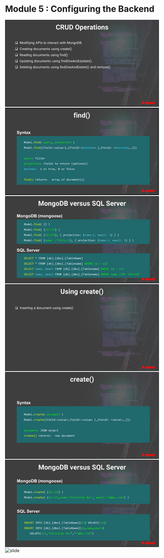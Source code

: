 # Module 5 : Configuring the Backend

![slide](./m5_01_Querying_Documents_Using_find().PNG)
![slide](./m5_02_Querying_Documents_Using_find().PNG)
![slide](./m5_03_Querying_Documents_Using_find().PNG)
![slide](./m5_04_Inserting_Documents_Using_create().PNG)
![slide](./m5_05_Inserting_Documents_Using_create().PNG)
![slide](./m5_06_Inserting_Documents_Using_create().PNG)
![slide](./m5_m5_07_Updating_Documents_Using_findOneAndUpdate().PNG)

